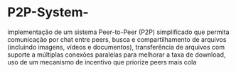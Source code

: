 # P2P-System-

implementação de  um sistema Peer-to-Peer (P2P) simplificado que permita comunicação por chat entre peers, busca e compartilhamento de arquivos (incluindo imagens, vídeos e documentos), transferência de arquivos com suporte a múltiplas conexões paralelas para melhorar a taxa de download, uso de um mecanismo de incentivo que priorize peers mais cola
